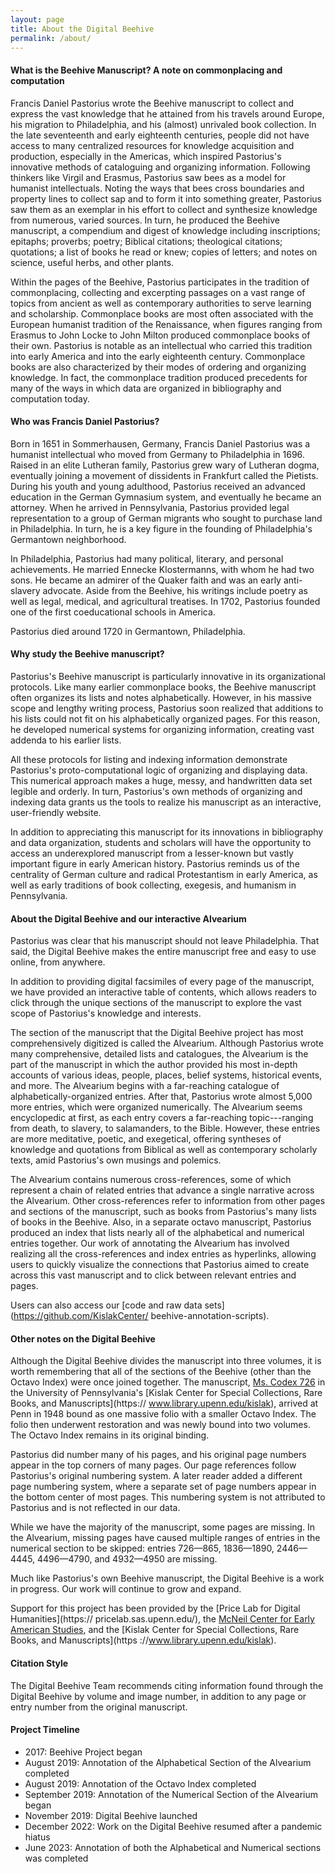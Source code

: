 ```yaml
---
layout: page
title: About the Digital Beehive
permalink: /about/
---
```


#### What is the Beehive Manuscript? A note on commonplacing and computation

Francis Daniel Pastorius wrote the Beehive manuscript to collect and express the vast knowledge that he 
attained from his travels around Europe, his migration to Philadelphia, and his (almost) unrivaled book 
collection. In the late seventeenth and early eighteenth centuries, people did not have access to many 
centralized resources for knowledge acquisition and production, especially in the Americas, which inspired 
Pastorius's innovative methods of cataloguing and organizing information. Following thinkers like Virgil 
and Erasmus, Pastorius saw bees as a model for humanist intellectuals. Noting the ways that bees cross 
boundaries and property lines to collect sap and to form it into something greater, Pastorius saw them as 
an exemplar in his effort to collect and synthesize knowledge from numerous, varied sources. In turn, he 
produced the Beehive manuscript, a compendium and digest of knowledge including inscriptions; epitaphs; 
proverbs; poetry; Biblical citations; theological citations; quotations; a list of books he read or knew; 
copies of letters; and notes on science, useful herbs, and other plants.

Within the pages of the Beehive, Pastorius participates in the tradition of commonplacing, collecting and 
excerpting passages on a vast range of topics from ancient as well as contemporary authorities to serve 
learning and scholarship. Commonplace books are most often associated with the European humanist tradition 
of the Renaissance, when figures ranging from Erasmus to John Locke to John Milton produced commonplace 
books of their own. Pastorius is notable as an intellectual who carried this tradition into early America 
and into the early eighteenth century. Commonplace books are also characterized by their modes of ordering 
and organizing knowledge. In fact, the commonplace tradition produced precedents for many of the ways in 
which data are organized in bibliography and computation today.

#### Who was Francis Daniel Pastorius?

Born in 1651 in Sommerhausen, Germany, Francis Daniel Pastorius was a humanist intellectual who moved from 
Germany to Philadelphia in 1696. Raised in an elite Lutheran family, Pastorius grew wary of Lutheran dogma, 
eventually joining a movement of dissidents in Frankfurt called the Pietists. During his youth and young 
adulthood, Pastorius received an advanced education in the German Gymnasium system, and eventually he 
became an attorney. When he arrived in Pennsylvania, Pastorius provided legal representation to a group of 
German migrants who sought to purchase land in Philadelphia. In turn, he is a key figure in the founding of 
Philadelphia's Germantown neighborhood.

In Philadelphia, Pastorius had many political, literary, and personal achievements. He married Ennecke 
Klostermanns, with whom he had two sons. He became an admirer of the Quaker faith and was an early 
anti-slavery advocate. Aside from the Beehive, his writings include poetry as well as legal, medical, and 
agricultural treatises. In 1702, Pastorius founded one of the first coeducational schools in America.

Pastorius died around 1720 in Germantown, Philadelphia.

#### Why study the Beehive manuscript?

Pastorius's Beehive manuscript is particularly innovative in its organizational protocols. Like many 
earlier commonplace books, the Beehive manuscript often organizes its lists and notes alphabetically. 
However, in his massive scope and lengthy writing process, Pastorius soon realized that additions to his 
lists could not fit on his alphabetically organized pages. For this reason, he developed numerical systems 
for organizing information, creating vast addenda to his earlier lists.

All these protocols for listing and indexing information demonstrate Pastorius's proto-computational logic 
of organizing and displaying data. This numerical approach makes a huge, messy, and handwritten data set 
legible and orderly. In turn, Pastorius's own methods of organizing and indexing data grants us the tools 
to realize his manuscript as an interactive, user-friendly website.

In addition to appreciating this manuscript for its innovations in bibliography and data organization, 
students and scholars will have the opportunity to access an underexplored manuscript from a lesser-known 
but vastly important figure in early American history. Pastorius reminds us of the centrality of German 
culture and radical Protestantism in early America, as well as early traditions of book collecting, 
exegesis, and humanism in Pennsylvania.

#### About the Digital Beehive and our interactive Alvearium

Pastorius was clear that his manuscript should not leave Philadelphia. That said, the Digital Beehive 
makes the entire manuscript free and easy to use online, from anywhere.

In addition to providing digital facsimiles of every page of the manuscript, we have provided an 
interactive table of contents, which allows readers to click through the unique sections of the manuscript 
to explore the vast scope of Pastorius's knowledge and interests.

The section of the manuscript that the Digital Beehive project has most comprehensively digitized is 
called the Alvearium. Although Pastorius wrote many comprehensive, detailed lists and catalogues, the 
Alvearium is the part of the manuscript in which the author provided his most in-depth accounts of various 
ideas, people, places, belief systems, historical events, and more. The Alvearium begins with a 
far-reaching catalogue of alphabetically-organized entries. After that, Pastorius wrote almost 5,000 more 
entries, which were organized numerically. The Alvearium seems encyclopedic at first, as each entry covers 
a far-reaching topic---ranging from death, to slavery, to salamanders, to the Bible. However, these 
entries are more meditative, poetic, and exegetical, offering syntheses of knowledge and quotations from 
Biblical as well as contemporary scholarly texts, amid Pastorius's own musings and polemics.

The Alvearium contains numerous cross-references, some of which represent a chain of related entries that 
advance a single narrative across the Alvearium. Other cross-references refer to information from other 
pages and sections of the manuscript, such as books from Pastorius's many lists of books in the Beehive. 
Also, in a separate octavo manuscript, Pastorius produced an index that lists nearly all of the 
alphabetical and numerical entries together. Our work of annotating the Alvearium has involved realizing 
all the cross-references and index entries as hyperlinks, allowing users to quickly visualize the 
connections that Pastorius aimed to create across this vast manuscript and to click between relevant 
entries and pages.

Users can also access our [code and raw data sets](https://github.com/KislakCenter/
beehive-annotation-scripts).

#### Other notes on the Digital Beehive

Although the Digital Beehive divides the manuscript into three volumes, it is worth remembering that all 
of the sections of the Beehive (other than the Octavo Index) were once joined together. The manuscript, 
[Ms. Codex 726](https://franklin.library.upenn.edu/catalog/FRANKLIN_9924875473503681) in the University of 
Pennsylvania's [Kislak Center for Special Collections, Rare Books, and Manuscripts](https://
www.library.upenn.edu/kislak), arrived at Penn in 1948 bound as one massive folio with a smaller Octavo 
Index. The folio then underwent restoration and was newly bound into two volumes. The Octavo Index remains 
in its original binding. 

Pastorius did number many of his pages, and his original page numbers appear in the top corners of many 
pages. Our page references follow Pastorius's original numbering system. A later reader added a different 
page numbering system, where a separate set of page numbers appear in the bottom center of most pages. 
This numbering system is not attributed to Pastorius and is not reflected in our data.

While we have the majority of the manuscript, some pages are missing. In the Alvearium, missing pages have 
caused multiple ranges of entries in the numerical section to be skipped: entries 726&mdash;865, 
1836&mdash;1890, 2446&mdash;4445, 4496&mdash;4790, and 4932&mdash;4950 are missing.

Much like Pastorius's own Beehive manuscript, the Digital Beehive is a work in progress. Our work will 
continue to grow and expand.

Support for this project has been provided by the [Price Lab for Digital Humanities](https://
pricelab.sas.upenn.edu/), the [McNeil Center for Early American Studies](https://www.mceas.org),
and the [Kislak Center for Special Collections, Rare Books, and Manuscripts](https
://www.library.upenn.edu/kislak).

#### Citation Style

The Digital Beehive Team recommends citing information found through the Digital Beehive by volume and 
image number, in addition to any page or entry number from the original manuscript.

#### Project Timeline

- 2017: Beehive Project began
- August 2019: Annotation of the Alphabetical Section of the Alvearium completed
- August 2019: Annotation of the Octavo Index completed
- September 2019: Annotation of the Numerical Section of the Alvearium began
- November 2019: Digital Beehive launched
- December 2022: Work on the Digital Beehive resumed after a pandemic hiatus
- June 2023: Annotation of both the Alphabetical and Numerical sections was completed

